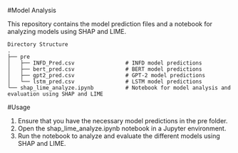 #Model Analysis

This repository contains the model prediction files and a notebook for analyzing models using SHAP and LIME.

	Directory Structure
	.
	├── pre
	│   ├── INFD_Pred.csv                # INFD model predictions
	│   ├── bert_pred.csv                # BERT model predictions
	│   ├── gpt2_pred.csv                # GPT-2 model predictions
	│   └── lstm_pred.csv                # LSTM model predictions
	└── shap_lime_analyze.ipynb          # Notebook for model analysis and evaluation using SHAP and LIME

#Usage

1. Ensure that you have the necessary model predictions in the pre folder.
1. Open the shap_lime_analyze.ipynb notebook in a Jupyter environment.
1. Run the notebook to analyze and evaluate the different models using SHAP and LIME.
